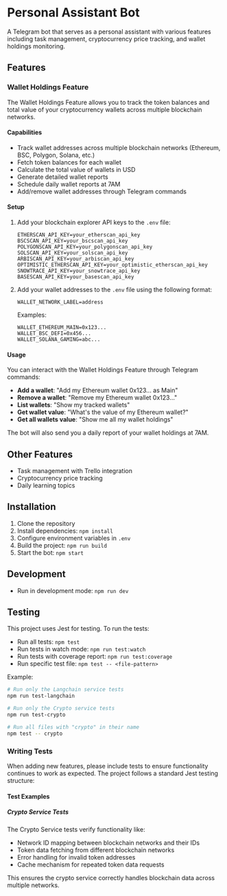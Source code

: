 # Personal Assistant Bot

A Telegram bot that serves as a personal assistant with various features including task management, cryptocurrency price tracking, and wallet holdings monitoring.

## Features

### Wallet Holdings Feature

The Wallet Holdings Feature allows you to track the token balances and total value of your cryptocurrency wallets across multiple blockchain networks.

#### Capabilities

- Track wallet addresses across multiple blockchain networks (Ethereum, BSC, Polygon, Solana, etc.)
- Fetch token balances for each wallet
- Calculate the total value of wallets in USD
- Generate detailed wallet reports
- Schedule daily wallet reports at 7AM
- Add/remove wallet addresses through Telegram commands

#### Setup

1. Add your blockchain explorer API keys to the `.env` file:

    ```
    ETHERSCAN_API_KEY=your_etherscan_api_key
    BSCSCAN_API_KEY=your_bscscan_api_key
    POLYGONSCAN_API_KEY=your_polygonscan_api_key
    SOLSCAN_API_KEY=your_solscan_api_key
    ARBISCAN_API_KEY=your_arbiscan_api_key
    OPTIMISTIC_ETHERSCAN_API_KEY=your_optimistic_etherscan_api_key
    SNOWTRACE_API_KEY=your_snowtrace_api_key
    BASESCAN_API_KEY=your_basescan_api_key
    ```

2. Add your wallet addresses to the `.env` file using the following format:

    ```
    WALLET_NETWORK_LABEL=address
    ```

    Examples:

    ```
    WALLET_ETHEREUM_MAIN=0x123...
    WALLET_BSC_DEFI=0x456...
    WALLET_SOLANA_GAMING=abc...
    ```

#### Usage

You can interact with the Wallet Holdings Feature through Telegram commands:

- **Add a wallet**: "Add my Ethereum wallet 0x123... as Main"
- **Remove a wallet**: "Remove my Ethereum wallet 0x123..."
- **List wallets**: "Show my tracked wallets"
- **Get wallet value**: "What's the value of my Ethereum wallet?"
- **Get all wallets value**: "Show me all my wallet holdings"

The bot will also send you a daily report of your wallet holdings at 7AM.

## Other Features

- Task management with Trello integration
- Cryptocurrency price tracking
- Daily learning topics

## Installation

1. Clone the repository
2. Install dependencies: `npm install`
3. Configure environment variables in `.env`
4. Build the project: `npm run build`
5. Start the bot: `npm start`

## Development

- Run in development mode: `npm run dev`

## Testing

This project uses Jest for testing. To run the tests:

- Run all tests: `npm test`
- Run tests in watch mode: `npm run test:watch`
- Run tests with coverage report: `npm run test:coverage`
- Run specific test file: `npm test -- <file-pattern>`

Example:

```bash
# Run only the Langchain service tests
npm run test-langchain

# Run only the Crypto service tests
npm run test-crypto

# Run all files with "crypto" in their name
npm test -- crypto
```

### Writing Tests

When adding new features, please include tests to ensure functionality continues to work as expected. The project follows a standard Jest testing structure:

#### Test Examples

##### Crypto Service Tests

The Crypto Service tests verify functionality like:

- Network ID mapping between blockchain networks and their IDs
- Token data fetching from different blockchain networks
- Error handling for invalid token addresses
- Cache mechanism for repeated token data requests

This ensures the crypto service correctly handles blockchain data across multiple networks.
